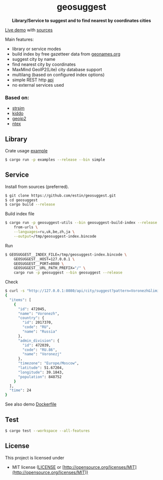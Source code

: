 <div align="center">
  <p><h1>geosuggest</h1> </p>
  <p><strong>Library/Service to suggest and to find nearest by coordinates cities</strong></p>
  <p></p>
</div>

[Live demo](https://geosuggest.etatarkin.ru/) with [sources](https://github.com/estin/geosuggest/tree/master/geosuggest-demo)

Main features:
 - library or service modes
 - build index by free gazetteer data from [geonames.org](https://www.geonames.org/)
 - suggest city by name
 - find nearest city by coordinates
 - MaxMind GeoIP2(Lite) city database support
 - multilang (based on configured index options)
 - simple REST http [api](https://geosuggest.etatarkin.ru/swagger)
 - no external services used

### Based on:
 - [strsim](https://crates.io/crates/strsim)
 - [kiddo](https://crates.io/crates/kiddo)
 - [geoip2](https://crates.io/crates/geoip2)
 - [ntex](https://crates.io/crates/ntex)


## Library

Crate usage [example](https://github.com/estin/geosuggest/tree/master/examples/src/simple.rs)

```bash
$ cargo run -p examples --release --bin simple
```


## Service

Install from sources (preferred).

```bash
$ git clone https://github.com/estin/geosuggest.git
$ cd geosuggest
$ cargo build --release
```

Build index file

```bash
$ cargo run -p geosuggest-utils --bin geosuggest-build-index --release --features=cli,tracing -- \
    from-urls \
    --languages=ru,uk,be,zh,ja \
    --output=/tmp/geosuggest-index.bincode
```

Run

```bash
$ GEOSUGGEST__INDEX_FILE=/tmp/geosuggest-index.bincode \
    GEOSUGGEST__HOST=127.0.0.1 \
    GEOSUGGEST__PORT=8080 \
    GEOSUGGEST__URL_PATH_PREFIX="/" \
    cargo run -p geosuggest --bin geosuggest --release
```

Check

```bash
$ curl -s "http://127.0.0.1:8080/api/city/suggest?pattern=Voronezh&limit=1" | jq
{
  "items": [
    {
      "id": 472045,
      "name": "Voronezh",
      "country": {
        "id": 2017370,
        "code": "RU",
        "name": "Russia"
      },
      "admin_division": {
        "id": 472039,
        "code": "RU.86",
        "name": "Voronezj"
      },
      "timezone": "Europe/Moscow",
      "latitude": 51.67204,
      "longitude": 39.1843,
      "population": 848752
    }
  ],
  "time": 24
}
```

See also demo [Dockerfile](https://github.com/estin/geosuggest/blob/master/geosuggest-demo/Dockerfile)

## Test

```bash
$ cargo test --workspace --all-features
```

## License

This project is licensed under

* MIT license ([LICENSE](LICENSE) or [http://opensource.org/licenses/MIT](http://opensource.org/licenses/MIT))
